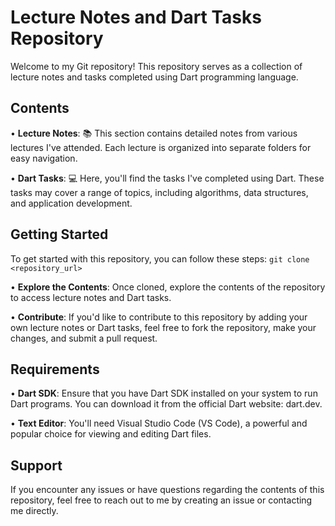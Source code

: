 # Lecture Notes and Dart Tasks Repository

Welcome to my Git repository! This repository serves as a collection of lecture notes and tasks 
completed using Dart programming language.

## Contents
• **Lecture Notes**: 📚 This section contains detailed notes from various lectures I've attended.
Each lecture is organized into separate folders for easy navigation.

• **Dart Tasks**: 💻 Here, you'll find the tasks I've completed using Dart. These tasks may cover a range of
topics, including algorithms, data structures, and application development.


## Getting Started
To get started with this repository, you can follow these steps:
```git clone <repository_url>```

• **Explore the Contents**: Once cloned, explore the contents of the repository to access lecture notes 
and Dart tasks.

• **Contribute**: If you'd like to contribute to this repository by adding your own lecture notes or Dart
tasks, feel free to fork the repository, make your changes, and submit a pull request.

## Requirements

• **Dart SDK**: Ensure that you have Dart SDK installed on your system to run Dart programs. You can
download it from the official Dart website: dart.dev.

• **Text Editor**: You'll need Visual Studio Code (VS Code), a powerful and popular choice for viewing and editing Dart files.


## Support
If you encounter any issues or have questions regarding the contents of this repository, feel free to reach out to
me by creating an issue or contacting me directly.
